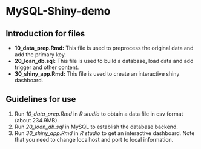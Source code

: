 # MySQL-Shiny-demo

## Introduction for files

- **10_data_prep.Rmd:** This file is used to preprocess the original data and add the primary key.
- **20_loan_db.sql:** This file is used to build a database, load data and add trigger and other content.
- **30_shiny_app.Rmd:** This file is used to create an interactive shiny dashboard.

## Guidelines for use

1. Run *10_data_prep.Rmd* in *R studio* to obtain a data file in csv format (about 234.9MB).
2. Run *20_loan_db.sql* in MySQL to establish the database backend.
3. Run *30_shiny_app.Rmd* in *R studio* to get an interactive dashboard. Note that you need to change localhost and port to local information.
